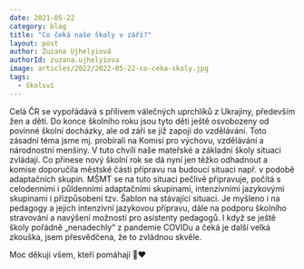 ```yaml
---
date: 2021-05-22
category: blog
title: "Co čeká naše školy v září?"
layout: post
author: Zuzana Ujhelyiová
authorId: zuzana.ujhelyiova
image: articles/2022/2022-05-22-co-ceka-skoly.jpg
tags: 
  - školsví
---
```


Celá ČR se vypořádává s přílivem válečných uprchlíků z Ukrajiny, především žen a dětí. Do konce školního roku jsou tyto děti ještě osvobozeny od povinné školní docházky, ale od září se již zapojí do vzdělávání. Toto zásadní téma jsme mj. probírali na Komisi pro výchovu, vzdělávání a národnostní menšiny. V tuto chvíli naše mateřské a základní školy situaci zvládají. Co přinese nový školní rok se dá nyní jen těžko odhadnout a komise doporučila městské části přípravu na budoucí situaci např. v podobě adaptačních skupin. MŠMT se na tuto situaci pečlivě připravuje, počítá s celodenními i půldenními adaptačními skupinami, intenzivními jazykovými skupinami i přizpůsobení tzv. Šablon na stávající situaci. Je myšleno i na pedagogy a jejich intenzivní jazykovou přípravu, dále na podporu školního stravování a navýšení možností pro asistenty pedagogů. I když se ještě školy pořádně „nenadechly“ z pandemie COVIDu a čeká je další velká zkouška, jsem přesvědčena, že to zvládnou skvěle.

Moc děkuji všem, kteří pomáhají 🙏❤️
